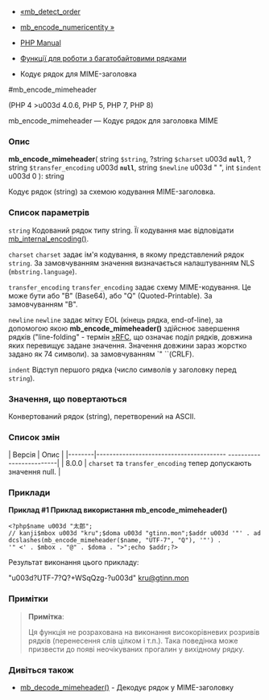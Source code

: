 - [«mb_detect_order](function.mb-detect-order.md)
- [mb_encode_numericentity »](function.mb-encode-numericentity.md)

- [PHP Manual](index.md)
- [Функції для роботи з багатобайтовими рядками](ref.mbstring.md)
- Кодує рядок для MIME-заголовка

#mb_encode_mimeheader

(PHP 4 \>u003d 4.0.6, PHP 5, PHP 7, PHP 8)

mb_encode_mimeheader — Кодує рядок для заголовка MIME

### Опис

**mb_encode_mimeheader**(
string `$string`,
?string `$charset` u003d **`null`**,
?string `$transfer_encoding` u003d **`null`**,
string `$newline` u003d "
",
int `$indent` u003d 0
): string

Кодує рядок (string) за схемою кодування MIME-заголовка.

### Список параметрів

`string`
Кодований рядок типу string. Її кодування має відповідати
[mb_internal_encoding()](function.mb-internal-encoding.md).

`charset`
`charset` задає ім'я кодування, в якому представлений рядок `string`.
За замовчуванням значення визначається налаштуванням NLS (`mbstring.language`).

`transfer_encoding`
`transfer_encoding` задає схему MIME-кодування. Це може бути або
"B" (Base64), або "Q" (Quoted-Printable). За замовчуванням "B".

`newline`
`newline` задає мітку EOL (кінець рядка, end-of-line), за допомогою
якою **mb_encode_mimeheader()** здійснює завершення рядків
("line-folding" - термін [»RFC](http://www.faqs.org/rfcs/rfc2822),
що означає поділ рядків, довжина яких перевищує задане значення.
Значення довжини зараз жорстко задано як 74 символи). за
замовчуванням `"
``(CRLF).

`indent`
Відступ першого рядка (число символів у заголовку перед `string`).

### Значення, що повертаються

Конвертований рядок (string), перетворений на ASCII.

### Список змін

| Версія | Опис |
|--------|---------------------------------------- -------------------------|
| 8.0.0 | `charset` та `transfer_encoding` тепер допускають значення null. |

### Приклади

**Приклад #1 Приклад використання **mb_encode_mimeheader()****

`<?php$name u003d "太郎"; // kanji$mbox u003d "kru";$doma u003d "gtinn.mon";$addr u003d '"' . addcslashes(mb_encode_mimeheader($name, "UTF-7", "Q"), '"') . '" <' . $mbox . "@" . $doma . ">";echo $addr;?> `

Результат виконання цього прикладу:

"u003d?UTF-7?Q?+WSqQzg-?u003d" <kru@gtinn.mon>

### Примітки

> **Примітка**:
>
> Ця функція не розрахована на виконання високорівневих розривів рядків
> (перенесення слів цілком і т.п.). Така поведінка може призвести до
> появі неочікуваних прогалин у вихідному рядку.

### Дивіться також

- [mb_decode_mimeheader()](function.mb-decode-mimeheader.md) -
Декодує рядок у MIME-заголовку
